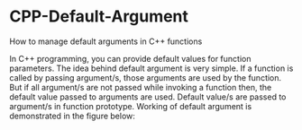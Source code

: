 # CPP-Default-Argument
How to manage default arguments in C++ functions

In C++ programming, you can provide default values for function parameters. The idea behind default argument is very simple. If a function is called by passing argument/s, those arguments are used by the function. But if all argument/s are not passed while invoking a function then, the default value passed to arguments are used. Default value/s are passed to argument/s in function prototype. Working of default argument is demonstrated in the figure below:

